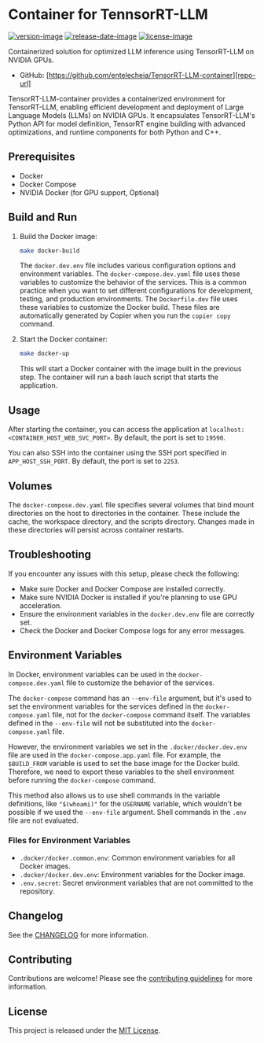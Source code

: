 # Container for TennsorRT-LLM

[![version-image]][release-url]
[![release-date-image]][release-url]
[![license-image]][license-url]

Containerized solution for optimized LLM inference using TensorRT-LLM on NVIDIA GPUs.

- GitHub: [https://github.com/entelecheia/TensorRT-LLM-container][repo-url]

TensorRT-LLM-container provides a containerized environment for TensorRT-LLM, enabling efficient development and deployment of Large Language Models (LLMs) on NVIDIA GPUs. It encapsulates TensorRT-LLM's Python API for model definition, TensorRT engine building with advanced optimizations, and runtime components for both Python and C++.

## Prerequisites

- Docker
- Docker Compose
- NVIDIA Docker (for GPU support, Optional)

## Build and Run

1. Build the Docker image:

   ```bash
   make docker-build
   ```

   The `docker.dev.env` file includes various configuration options and environment variables. The `docker-compose.dev.yaml` file uses these variables to customize the behavior of the services. This is a common practice when you want to set different configurations for development, testing, and production environments. The `Dockerfile.dev` file uses these variables to customize the Docker build. These files are automatically generated by Copier when you run the `copier copy` command.

2. Start the Docker container:

   ```bash
   make docker-up
   ```

   This will start a Docker container with the image built in the previous step. The container will run a bash lauch script that starts the application.

## Usage

After starting the container, you can access the application at `localhost:<CONTAINER_HOST_WEB_SVC_PORT>`. By default, the port is set to `19590`.

You can also SSH into the container using the SSH port specified in `APP_HOST_SSH_PORT`. By default, the port is set to `2253`.

## Volumes

The `docker-compose.dev.yaml` file specifies several volumes that bind mount directories on the host to directories in the container. These include the cache, the workspace directory, and the scripts directory. Changes made in these directories will persist across container restarts.

## Troubleshooting

If you encounter any issues with this setup, please check the following:

- Make sure Docker and Docker Compose are installed correctly.
- Make sure NVIDIA Docker is installed if you're planning to use GPU acceleration.
- Ensure the environment variables in the `docker.dev.env` file are correctly set.
- Check the Docker and Docker Compose logs for any error messages.

## Environment Variables

In Docker, environment variables can be used in the `docker-compose.dev.yaml` file to customize the behavior of the services.

The `docker-compose` command has an `--env-file` argument, but it's used to set the environment variables for the services defined in the `docker-compose.yaml` file, not for the `docker-compose` command itself. The variables defined in the `--env-file` will not be substituted into the `docker-compose.yaml` file.

However, the environment variables we set in the `.docker/docker.dev.env` file are used in the `docker-compose.app.yaml` file. For example, the `$BUILD_FROM` variable is used to set the base image for the Docker build. Therefore, we need to export these variables to the shell environment before running the `docker-compose` command.

This method also allows us to use shell commands in the variable definitions, like `"$(whoami)"` for the `USERNAME` variable, which wouldn't be possible if we used the `--env-file` argument. Shell commands in the `.env` file are not evaluated.

### Files for Environment Variables

- `.docker/docker.common.env`: Common environment variables for all Docker images.
- `.docker/docker.dev.env`: Environment variables for the Docker image.
- `.env.secret`: Secret environment variables that are not committed to the repository.

## Changelog

See the [CHANGELOG] for more information.

## Contributing

Contributions are welcome! Please see the [contributing guidelines] for more information.

## License

This project is released under the [MIT License][license-url].
<!-- Links: -->
[license-image]: https://img.shields.io/github/license/entelecheia/TensorRT-LLM-container
[license-url]: https://github.com/entelecheia/TensorRT-LLM-container/blob/main/LICENSE
[version-image]: https://img.shields.io/github/v/release/entelecheia/TensorRT-LLM-container?sort=semver
[release-date-image]: https://img.shields.io/github/release-date/entelecheia/TensorRT-LLM-container
[release-url]: https://github.com/entelecheia/TensorRT-LLM-container/releases
[repo-url]: https://github.com/entelecheia/TensorRT-LLM-container
[changelog]: https://github.com/entelecheia/TensorRT-LLM-container/blob/main/CHANGELOG.md
[contributing guidelines]: https://github.com/entelecheia/TensorRT-LLM-container/blob/main/CONTRIBUTING.md
<!-- Links: -->
